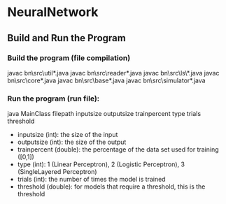 # NeuralNetwork

## Build and Run the Program

### Build the program (file compilation)
javac bn\src\util\*.java
javac bn\src\reader\*.java
javac bn\src\ls\\*.java
javac bn\src\core\*.java
javac bn\src\base\*.java
javac bn\src\simulator\*.java

### Run the program (run file):
java MainClass filepath inputsize outputsize trainpercent type trials threshold

- inputsize (int): the size of the input
- outputsize (int): the size of the output
- trainpercent (double): the percentage of the data set used for training ([0,1])
- type (int): 1 (Linear Perceptron), 2 (Logistic Perceptron), 3 (SingleLayered Perceptron)
- trials (int): the number of times the model is trained
- threshold (double): for models that require a threshold, this is the threshold